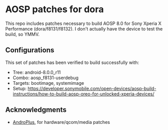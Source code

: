 # AOSP patches for dora

This repo includes patches necessary to build AOSP 8.0 for Sony Xperia X
Performance (dora/f8131/f8132). I don't actually have the device to test the 
build, so YMMV.

## Configurations

This set of patches has been verified to build successfully with:

- Tree: android-8.0.0_r11
- Combo: aosp_f8131-userdebug
- Targets: bootimage, systemimage
- Setup: https://developer.sonymobile.com/open-devices/aosp-build-instructions/how-to-build-aosp-oreo-for-unlocked-xperia-devices/

## Acknowledgments

- [AndroPlus](https://github.com/AndroPlus-org), for hardware/qcom/media
patches

